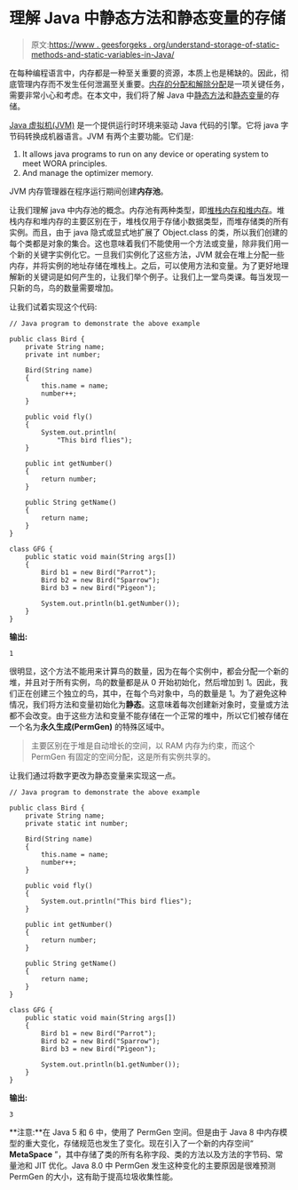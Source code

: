 # 理解 Java 中静态方法和静态变量的存储

> 原文:[https://www . geesforgeks . org/understand-storage-of-static-methods-and-static-variables-in-Java/](https://www.geeksforgeeks.org/understanding-storage-of-static-methods-and-static-variables-in-java/)

在每种编程语言中，内存都是一种至关重要的资源，本质上也是稀缺的。因此，彻底管理内存而不发生任何泄漏至关重要。[内存的分配和解除分配](https://www.geeksforgeeks.org/java-memory-management/)是一项关键任务，需要非常小心和考虑。在本文中，我们将了解 Java 中[静态方法](https://www.geeksforgeeks.org/static-methods-vs-instance-methods-java/)和[静态变量](https://www.geeksforgeeks.org/difference-between-static-and-non-static-variables-in-java/)的存储。

[Java 虚拟机(JVM)](https://www.geeksforgeeks.org/jvm-works-jvm-architecture/) 是一个提供运行时环境来驱动 Java 代码的引擎。它将 java 字节码转换成机器语言。JVM 有两个主要功能。它们是:

1.  It allows java programs to run on any device or operating system to meet WORA principles.
2.  And manage the optimizer memory.

JVM 内存管理器在程序运行期间创建**内存池**。

让我们理解 java 中内存池的概念。内存池有两种类型，即[堆栈内存和堆内存](https://www.geeksforgeeks.org/stack-vs-heap-memory-allocation/)。堆栈内存和堆内存的主要区别在于，堆栈仅用于存储小数据类型，而堆存储类的所有实例。而且，由于 java 隐式或显式地扩展了 Object.class 的类，所以我们创建的每个类都是对象的集合。这也意味着我们不能使用一个方法或变量，除非我们用一个新的关键字实例化它。一旦我们实例化了这些方法，JVM 就会在堆上分配一些内存，并将实例的地址存储在堆栈上。之后，可以使用方法和变量。为了更好地理解新的关键词是如何产生的，让我们举个例子。让我们上一堂鸟类课。每当发现一只新的鸟，鸟的数量需要增加。

让我们试着实现这个代码:

```
// Java program to demonstrate the above example

public class Bird {
    private String name;
    private int number;

    Bird(String name)
    {
        this.name = name;
        number++;
    }

    public void fly()
    {
        System.out.println(
            "This bird flies");
    }

    public int getNumber()
    {
        return number;
    }

    public String getName()
    {
        return name;
    }
}

class GFG {
    public static void main(String args[])
    {
        Bird b1 = new Bird("Parrot");
        Bird b2 = new Bird("Sparrow");
        Bird b3 = new Bird("Pigeon");

        System.out.println(b1.getNumber());
    }
}
```

**输出:**

```
1

```

很明显，这个方法不能用来计算鸟的数量，因为在每个实例中，都会分配一个新的堆，并且对于所有实例，鸟的数量都是从 0 开始初始化，然后增加到 1。因此，我们正在创建三个独立的鸟，其中，在每个鸟对象中，鸟的数量是 1。为了避免这种情况，我们将方法和变量初始化为**静态**。这意味着每次创建新对象时，变量或方法都不会改变。由于这些方法和变量不能存储在一个正常的堆中，所以它们被存储在一个名为**永久生成(PermGen)** 的特殊区域中。

> 主要区别在于堆是自动增长的空间，以 RAM 内存为约束，而这个 PermGen 有固定的空间分配，这是所有实例共享的。

让我们通过将数字更改为静态变量来实现这一点。

```
// Java program to demonstrate the above example

public class Bird {
    private String name;
    private static int number;

    Bird(String name)
    {
        this.name = name;
        number++;
    }

    public void fly()
    {
        System.out.println("This bird flies");
    }

    public int getNumber()
    {
        return number;
    }

    public String getName()
    {
        return name;
    }
}

class GFG {
    public static void main(String args[])
    {
        Bird b1 = new Bird("Parrot");
        Bird b2 = new Bird("Sparrow");
        Bird b3 = new Bird("Pigeon");

        System.out.println(b1.getNumber());
    }
}
```

**输出:**

```
3

```

**注意:**在 Java 5 和 6 中，使用了 PermGen 空间。但是由于 Java 8 中内存模型的重大变化，存储规范也发生了变化。现在引入了一个新的内存空间“ **MetaSpace** ”，其中存储了类的所有名称字段、类的方法以及方法的字节码、常量池和 JIT 优化。Java 8.0 中 PermGen 发生这种变化的主要原因是很难预测 PermGen 的大小，这有助于提高垃圾收集性能。
